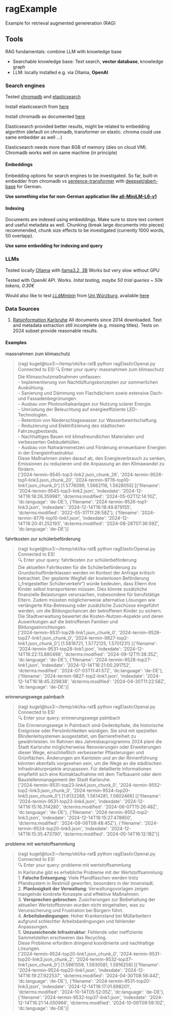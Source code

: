 # ragExample
Example for retrieval augmented genereration (RAG)

## Tools

RAG fundamentals: combine LLM with knowledge base

 * Searchable knowledge base: Text search, **vector database**, knowledge graph
 * LLM: locally installed e.g. via Ollama, **OpenAI**

### Search engines

Tested [chromadb](https://docs.trychroma.com/) and [elasticsearch](https://www.elastic.co/)

Install elasticsearch from [here](https://www.elastic.co/downloads/elasticsearch)

Install chromadb as documented [here](https://docs.trychroma.com/getting-started)

Elasticsearch provided better results, might be related to embedding algorithm 
(default on chromadb, transformer on elastic. chroma could use same embedder as well ...)

Elasticsearch needs more than 8GB of memory (dies on cloud VM). 
Chromadb works well on same machine (in principle)

#### Embeddings

Embedding options for search engines to be investigated. So far, built-in embedder from chromadb vs 
[sentence-transformer](https://huggingface.co/sentence-transformers) with 
[deepset/gbert-base](https://huggingface.co/deepset/gbert-base) for German. 

**Use something else for non-German application like [all-MiniLM-L6-v1](https://huggingface.co/sentence-transformers/all-MiniLM-L6-v1)**


#### Indexing

Documents are indexed using embeddings. Make sure to store text content and useful metadata as well. Chunking (break large documents into pieces) recommended, chunk size effects to be investigated (currently 1000 words, 50 overlapp). 

**Use same embedding for indexing and query**

### LLMs

Tested locally [Ollama](https://ollama.com/) with [llama3.2, 3B](https://ollama.com/library/llama3.2) 
Works but very slow without GPU

Tested with OpenAI API. Works. *Inital testing, maybe 50 trial queries ~ 50k tokens, 0.30€*

Would also like to test [*LLäMmlein*](https://arxiv.org/abs/2411.11171) from [Uni Würzburg](https://www.informatik.uni-wuerzburg.de/datascience/projects/nlp/llammlein/), available [here](https://huggingface.co/collections/LSX-UniWue/llammlein-6732ff41f3705c686e605762)


### Data Sources 

 1. [Ratsinformation Karlsruhe](https://sitzungskalender.karlsruhe.de/db/ratsinformation/start)
    All documents since 2014 downloaded. Text and metadata extraction still incomplete (e.g. missing titles). Tests on 2024 subset provide reasonable results.

#### Examples

massnahmen zum klimaschutz
> (rag) kugel@tux3:~/temp/okl/ka-rat$ python ragElasticOpenai.py  
Connected to ES! 
🔍 Enter your query:  massnahmen zum klimaschutz  
Die Klimaschutzmaßnahmen umfassen:  
    - Implementierung von Nachtlüftungskonzepten  zur sommerlichen Auskühlung.  
    - Sanierung und Dämmung von Flachdächern sowie extensive Dach- und Fassadenbegrünungen.  
    - Ausbau von Photovoltaikanlagen zur Nutzung solarer Energie.   
    - Umrüstung der Beleuchtung auf energieeffiziente LED-Technologien.   
    - Retention von Niederschlagswasser zur Wasserbewirtschaftung.   
    - Reduzierung und Elektrifizierung des städtischen Fahrzeugbestands.   
    - Nachhaltiges Bauen mit klimafreundlichen Materialien und verbesserten Gebäudehüllen.  
    - Ausbau von Nahwärmenetzen und Förderung erneuerbarer Energien in der Energieinfrastruktur.   
    Diese Maßnahmen zielen darauf ab, den Energieverbrauch zu senken, Emissionen zu reduzieren und die Anpassung an den Klimawandel zu fördern.   
    ['2024-termin-9545-top3-link2.json_chunk_26', '2024-termin-9526-top1-link3.json_chunk_20', '2024-termin-9776-top10-link1.json_chunk_0']
    [1.5776099, 1.5662116, 1.5628055]
    [{'filename': '2024-termin-9545-top3-link2.json', 'indexdate': '2024-12-14T16:18:26.359981', 'dcterms:modified': '2024-05-02T12:14:10Z', 'dc:language': 'de-DE'}, {'filename': '2024-termin-9526-top1-link3.json', 'indexdate': '2024-12-14T16:18:49.879155', 'dcterms:modified': '2022-05-31T11:26:58Z'}, {'filename': '2024-termin-9776-top10-link1.json', 'indexdate': '2024-12-14T16:20:41.252193', 'dcterms:modified': '2024-08-28T07:36:59Z', 'dc:language': 'de-DE'}]


fahrtkosten zur schülerbeförderung   
> (rag) kugel@tux3:~/temp/okl/ka-rat$ python ragElasticOpenai.py   
Connected to ES!   
🔍 Enter your query: fahrtkosten zur schülerbeförderung   
Die aktuellen Fahrtkosten für die Schülerbeförderung zu Grundschulförderklassen werden im Kontext der Anfrage kritisch betrachtet. Der geplante Wegfall der kostenlosen Beförderung („freigestellter Schülerverkehr“) würde bedeuten, dass Eltern ihre Kinder selbst transportieren müssen. Dies könnte zusätzliche finanzielle Belastungen verursachen, insbesondere für berufstätige Eltern. Zudem müssten möglicherweise alternative Lösungen wie verlängerte Kita-Betreuung oder zusätzliche Zuschüsse eingeführt werden, um die Bildungschancen der betroffenen Kinder zu sichern. Die Stadtverwaltung bewertet die Kosten-Nutzen-Aspekte und deren Auswirkungen auf die betroffenen Familien und Bildungseinrichtungen.   
['2024-termin-9531-top28-link1.json_chunk_0', '2024-termin-9528-top27-link1.json_chunk_0', '2024-termin-9827-top2-link1.json_chunk_0']
[1.5818721, 1.5772125, 1.5701231]
[{'filename': '2024-termin-9531-top28-link1.json', 'indexdate': '2024-12-14T16:22:13.880498', 'dcterms:modified': '2024-09-12T11:38:35Z', 'dc:language': 'de-DE'}, {'filename': '2024-termin-9528-top27-link1.json', 'indexdate': '2024-12-14T16:21:00.291752', 'dcterms:modified': '2024-07-03T11:41:57Z', 'dc:language': 'de-DE'}, {'filename': '2024-termin-9827-top2-link1.json', 'indexdate': '2024-12-14T16:18:45.329838', 'dcterms:modified': '2024-04-30T11:22:58Z', 'dc:language': 'de-DE'}]

erinnerungswege palmbach  
> (rag) kugel@tux3:~/temp/okl/ka-rat$ python ragElasticOpenai.py   
Connected to ES!   
🔍 Enter your query: erinnerungswege palmbach   
Die Erinnerungswege in Palmbach sind Gedenkpfade, die historische Ereignisse oder Persönlichkeiten würdigen. Sie sind mit speziellen Blindenleitsystemen ausgestattet, um Barrierefreiheit zu gewährleisten. Im Rahmen des Jahresbauprogramms 2024 plant die Stadt Karlsruhe möglicherweise Renovierungen oder Erweiterungen dieser Wege, einschließlich verbesserter Pflasterungen und Grünflächen. Änderungen am Kantstein und an der Rinnenführung könnten ebenfalls vorgesehen sein, um die Wege an die städtischen Infrastrukturprojekte anzupassen. Für detaillierte Informationen empfiehlt sich eine Kontaktaufnahme mit dem Tiefbauamt oder dem Baustellenmanagement der Stadt Karlsruhe.   
['2024-termin-9531-top23-link4.json_chunk_0', '2024-termin-9552-top2-link3.json_chunk_0', '2024-termin-9524-top20-link5.json_chunk_0']
[1.6132288, 1.5614281, 1.5602466]
[{'filename': '2024-termin-9531-top23-link4.json', 'indexdate': '2024-12-14T16:15:16.314280', 'dcterms:modified': '2024-06-07T15:26:48Z', 'dc:language': 'de-DE'}, {'filename': '2024-termin-9552-top2-link3.json', 'indexdate': '2024-12-14T16:15:27.478850', 'dcterms:modified': '2024-09-06T09:48:45Z'}, {'filename': '2024-termin-9524-top20-link5.json', 'indexdate': '2024-12-14T16:15:35.473790', 'dcterms:modified': '2024-05-14T16:12:18Z'}]

probleme mit wertstoffsammlung 
> (rag) kugel@tux3:~/temp/okl/ka-rat$ python ragElasticOpenai.py   
Connected to ES!   
🔍 Enter your query: probleme mit wertstoffsammlung   
In Karlsruhe gibt es erhebliche Probleme mit der Wertstoffsammlung:   
    1. **Falsche Entsorgung**: Viele Pfandflaschen werden trotz Pfandsystem in Restmüll geworfen, besonders in der Innenstadt.   
    2. **Planlosigkeit der Verwaltung**: Verwaltungsvorlagen zeigen mangelnde konkrete Konzepte und effektive Maßnahmen.   
    3. **Versprechen gebrochen**: Zusicherungen zur Beibehaltung der aktuellen Wertstofftonnen wurden nicht eingehalten, was zu Verunsicherung und Frustration bei Bürgern führt.   
    4. **Arbeitsbedingungen**: Hoher Krankenstand bei Müllarbeitern aufgrund schlechter Arbeitsbedingungen und fehlender Anpassungen.   
    5. **Unzureichende Infrastruktur**: Fehlende oder ineffiziente Sammelstellen erschweren das Recycling.      
Diese Probleme erfordern dringend koordinierte und nachhaltige Lösungen.   
['2024-termin-9524-top20-link1.json_chunk_0', '2024-termin-9531-top20-link3.json_chunk_2', '2024-termin-9532-top37-link1.json_chunk_0']
[1.5981559, 1.5930581, 1.5916256]
[{'filename': '2024-termin-9524-top20-link1.json', 'indexdate': '2024-12-14T16:19:27.922537', 'dcterms:modified': '2024-04-30T08:56:44Z', 'dc:language': 'de-DE'}, {'filename': '2024-termin-9531-top20-link3.json', 'indexdate': '2024-12-14T16:17:01.698201', 'dcterms:modified': '2024-10-14T05:52:05Z', 'dc:language': 'de-DE'}, {'filename': '2024-termin-9532-top37-link1.json', 'indexdate': '2024-12-14T16:21:14.050966', 'dcterms:modified': '2024-10-09T09:59:10Z', 'dc:language': 'de-DE'}]

